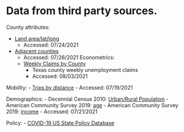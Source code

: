 # Data from third party sources.
County attributes:
  - [Land area/lat/long](https://www.census.gov/geographies/reference-files/time-series/geo/gazetteer-files.2019.html)
    - Accessed: 07/24/2021
  - [Adjacent counties](https://www.census.gov/geographies/reference-files/2010/geo/county-adjacency.html)
    - Accessed: 07/26/2021
  Econometrics:
    - [Weekly Claims by County](https://www.twc.texas.gov/files/agency/weekly-claims-by-county-twc.xlsx)
      - Texas county weekly unemployment claims
      - Accessed: 08/03/2021

  Mobility:
    - [Trips by distance](https://data.bts.gov/Research-and-Statistics/Trips-by-Distance/w96p-f2qv)
      - Accessed: 07/19/2021

  Demographics:
    - Decennial Census 2010: [Urban/Rural Population](https://data.census.gov/)
    - American Community Survey 2019: [age](https://data.census.gov/)
    - American Community Survey 2019: [income](https://data.census.gov/)
        - Accessed: 07/21/2021
        
  Policy:
    - [COVID-19 US State Policy Database](www.tinyurl.com/statepolicies)
